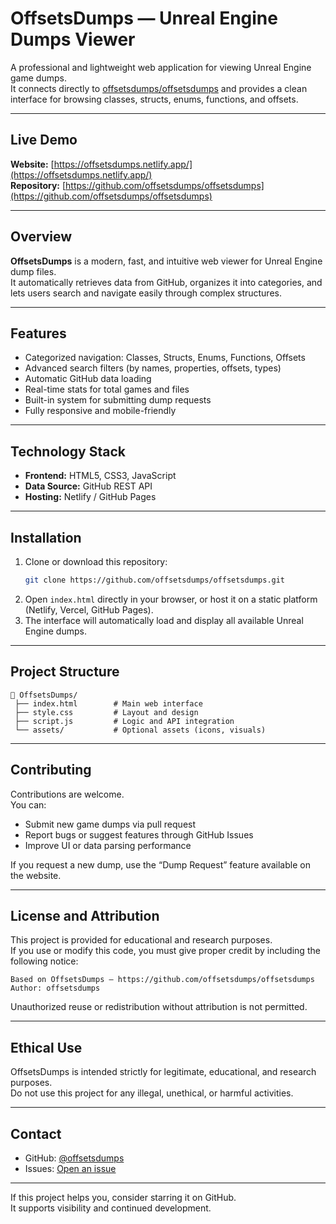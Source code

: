 # OffsetsDumps — Unreal Engine Dumps Viewer

A professional and lightweight web application for viewing Unreal Engine game dumps.  
It connects directly to [offsetsdumps/offsetsdumps](https://github.com/offsetsdumps/offsetsdumps) and provides a clean interface for browsing classes, structs, enums, functions, and offsets.

---

## Live Demo
**Website:** [https://offsetsdumps.netlify.app/](https://offsetsdumps.netlify.app/)  
**Repository:** [https://github.com/offsetsdumps/offsetsdumps](https://github.com/offsetsdumps/offsetsdumps)

---

## Overview
**OffsetsDumps** is a modern, fast, and intuitive web viewer for Unreal Engine dump files.  
It automatically retrieves data from GitHub, organizes it into categories, and lets users search and navigate easily through complex structures.

---

## Features
- Categorized navigation: Classes, Structs, Enums, Functions, Offsets  
- Advanced search filters (by names, properties, offsets, types)  
- Automatic GitHub data loading  
- Real-time stats for total games and files  
- Built-in system for submitting dump requests  
- Fully responsive and mobile-friendly

---

## Technology Stack
- **Frontend:** HTML5, CSS3, JavaScript  
- **Data Source:** GitHub REST API  
- **Hosting:** Netlify / GitHub Pages

---

## Installation
1. Clone or download this repository:
   ```bash
   git clone https://github.com/offsetsdumps/offsetsdumps.git
   ```
2. Open `index.html` directly in your browser, or host it on a static platform (Netlify, Vercel, GitHub Pages).  
3. The interface will automatically load and display all available Unreal Engine dumps.

---

## Project Structure
```
📁 OffsetsDumps/
 ├── index.html        # Main web interface
 ├── style.css         # Layout and design
 ├── script.js         # Logic and API integration
 └── assets/           # Optional assets (icons, visuals)
```

---

## Contributing
Contributions are welcome.  
You can:
- Submit new game dumps via pull request  
- Report bugs or suggest features through GitHub Issues  
- Improve UI or data parsing performance  

If you request a new dump, use the “Dump Request” feature available on the website.

---

## License and Attribution
This project is provided for educational and research purposes.  
If you use or modify this code, you must give proper credit by including the following notice:

```
Based on OffsetsDumps — https://github.com/offsetsdumps/offsetsdumps
Author: offsetsdumps
```

Unauthorized reuse or redistribution without attribution is not permitted.

---

## Ethical Use
OffsetsDumps is intended strictly for legitimate, educational, and research purposes.  
Do not use this project for any illegal, unethical, or harmful activities.

---

## Contact
- GitHub: [@offsetsdumps](https://github.com/offsetsdumps)
- Issues: [Open an issue](https://github.com/offsetsdumps/offsetsdumps/issues)

---

If this project helps you, consider starring it on GitHub.  
It supports visibility and continued development.
